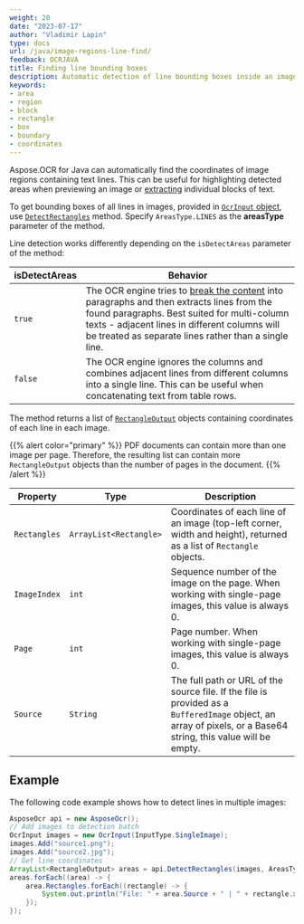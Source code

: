 ```yaml
---
weight: 20
date: "2023-07-17"
author: "Vladimir Lapin"
type: docs
url: /java/image-regions-line-find/
feedback: OCRJAVA
title: Finding line bounding boxes
description: Automatic detection of line bounding boxes inside an image.
keywords:
- area
- region
- block
- rectangle
- box
- boundary
- coordinates
---
```


Aspose.OCR for Java can automatically find the coordinates of image regions containing text lines. This can be useful for highlighting detected areas when previewing an image or [extracting](/ocr/java/image-regions-extract/) individual blocks of text.

To get bounding boxes of all lines in images, provided in [`OcrInput` object](/ocr/java/ocrinput/), use [`DetectRectangles`](https://reference.aspose.com/ocr/java/com.aspose.ocr/asposeocr/#DetectRectangles-com.aspose.ocr.OcrInput-com.aspose.ocr.AreasType-boolean-) method. Specify `AreasType.LINES` as the **areasType** parameter of the method.

Line detection works differently depending on the `isDetectAreas` parameter of the method:

isDetectAreas | Behavior
------------- | --------
`true`        | The OCR engine tries to [break the content](/ocr/java/areas-detection/) into paragraphs and then extracts lines from the found paragraphs. Best suited for multi-column texts - adjacent lines in different columns will be treated as separate lines rather than a single line.
`false`       | The OCR engine ignores the columns and combines adjacent lines from different columns into a single line. This can be useful when concatenating text from table rows.

The method returns a list of [`RectangleOutput`](https://reference.aspose.com/ocr/java/com.aspose.ocr/rectangleoutput/) objects containing coordinates of each line in each image.

{{% alert color="primary" %}}
PDF documents can contain more than one image per page. Therefore, the resulting list can contain more `RectangleOutput` objects than the number of pages in the document.
{{% /alert %}}

Property | Type | Description
-------- | ---- | -----------
`Rectangles` | `ArrayList<Rectangle>` | Coordinates of each line of an image (top-left corner, width and height), returned as a list of `Rectangle` objects.
`ImageIndex` | `int` | Sequence number of the image on the page. When working with single-page images, this value is always 0.
`Page` | `int` | Page number. When working with single-page images, this value is always 0.
`Source` | `String` | The full path or URL of the source file. If the file is provided as a `BufferedImage` object, an array of pixels, or a Base64 string, this value will be empty.

## Example

The following code example shows how to detect lines in multiple images:

```java
AsposeOcr api = new AsposeOcr();
// Add images to detection batch
OcrInput images = new OcrInput(InputType.SingleImage);
images.Add("source1.png");
images.Add("source2.jpg");
// Get line coordinates
ArrayList<RectangleOutput> areas = api.DetectRectangles(images, AreasType.LINES, true);
areas.forEach((area) -> {
	area.Rectangles.forEach((rectangle) -> {
		System.out.println("File: " + area.Source + " | " + rectangle.x + ", " + rectangle.y + ", " + rectangle.width + ", " + rectangle.height);
	});
});
```
